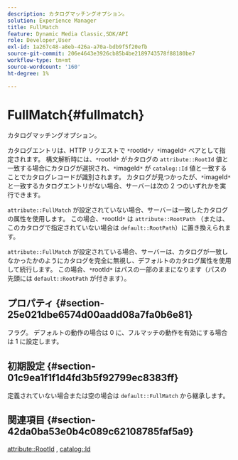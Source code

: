 ```yaml
---
description: カタログマッチングオプション。
solution: Experience Manager
title: FullMatch
feature: Dynamic Media Classic,SDK/API
role: Developer,User
exl-id: 1a267c48-a8eb-426a-a70a-bdb9f5f20efb
source-git-commit: 206e4643e3926cb85b4be2189743578f88180be7
workflow-type: tm+mt
source-wordcount: '160'
ht-degree: 1%

---
```


# FullMatch{#fullmatch}

カタログマッチングオプション。

カタログエントリは、HTTP リクエストで `*`rootId`*/ *`imageId`*` ペアとして指定されます。 構文解析時には、`*`rootId`*` がカタログの `attribute::RootId` 値と一致する場合にカタログが選択され、`*`imageId`*` が `catalog::Id` 値と一致することでカタログレコードが識別されます。 カタログが見つかったが、`*`imageId`*` と一致するカタログエントリがない場合、サーバーは次の 2 つのいずれかを実行できます。

`attribute::FullMatch` が設定されていない場合、サーバーは一致したカタログの属性を使用します。 この場合、`*`rootId`*` は `attribute::RootPath` （または、このカタログで指定されていない場合は `default::RootPath`）に置き換えられます。

`attribute::FullMatch` が設定されている場合、サーバーは、カタログが一致しなかったかのようにカタログを完全に無視し、デフォルトのカタログ属性を使用して続行します。 この場合、`*`rootId`*` はパスの一部のままになります（パスの先頭には `default::RootPath` が付きます）。

## プロパティ {#section-25e021dbe6574d00aadd08a7fa0b6e81}

フラグ。 デフォルトの動作の場合は 0 に、フルマッチの動作を有効にする場合は 1 に設定します。

## 初期設定 {#section-01c9ea1f1f1d4fd3b5f92799ec8383ff}

定義されていない場合または空の場合は `default::FullMatch` から継承します。

## 関連項目 {#section-42da0ba53e0b4c089c62108785faf5a9}

[attribute::RootId](../../../../../is-api/image-catalog/image-serving-api-ref/c-image-catalog-reference/c-attributes-reference/r-rootid.md#reference-13653312925e4a08b90f99961d53f546) , [catalog::Id](/help/aem-is-ir-api/is-api/image-catalog/image-serving-api-ref/c-image-catalog-reference/c-image-svg-data-reference/c-image-data-reference/r-id-cat.md)
